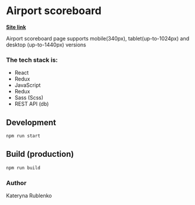 # Airport scoreboard

**[Site link](https://katerynaru4.github.io/airport-scoreboard/departures)**

Airport scoreboard page supports mobile(340px), tablet(up-to-1024px) and desktop (up-to-1440px) versions

### The tech stack is:
- React
- Redux
- JavaScript
- Redux
- Sass (Scss)
- REST API (db)

## Development
```bash
npm run start
```

## Build (production)
```bash
npm run build
```

### Author
Kateryna Rublenko
